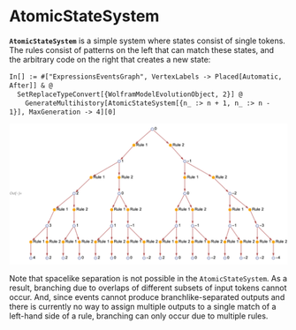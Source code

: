 # AtomicStateSystem

**`AtomicStateSystem`** is a simple system where states consist of single tokens. The rules consist of patterns on the
left that can match these states, and the arbitrary code on the right that creates a new state:

```wl
In[] := #["ExpressionsEventsGraph", VertexLabels -> Placed[Automatic, After]] & @
  SetReplaceTypeConvert[{WolframModelEvolutionObject, 2}] @
    GenerateMultihistory[AtomicStateSystem[{n_ :> n + 1, n_ :> n - 1}], MaxGeneration -> 4][0]
```

<img src="/Documentation/Images/AtomicStateSystemExample.png" width="858.6">

Note that spacelike separation is not possible in the `AtomicStateSystem`. As a result, branching due to overlaps of
different subsets of input tokens cannot occur. And, since events cannot produce branchlike-separated outputs and there
is currently no way to assign multiple outputs to a single match of a left-hand side of a rule, branching can only occur
due to multiple rules.
